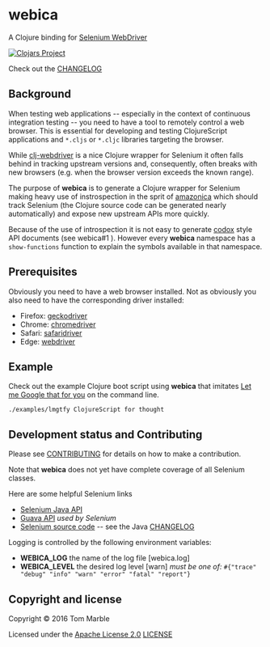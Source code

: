 # webica

A Clojure binding for [Selenium WebDriver](http://docs.seleniumhq.org/)

[![Clojars Project](https://img.shields.io/clojars/v/webica.svg)](https://clojars.org/webica)

Check out the [CHANGELOG](CHANGELOG.md)

## Background

When testing web applications -- especially in the context of
continuous integration testing -- you need to have a tool
to remotely control a web browser. This is essential for
developing and testing ClojureScript applications and
`*.cljs` or `*.cljc` libraries targeting the browser.

While [clj-webdriver](https://github.com/semperos/clj-webdriver) is
a nice Clojure wrapper for Selenium it often falls behind in tracking
upstream versions and, consequently, often breaks with new browsers
(e.g. when the browser version exceeds the known range).

The purpose of **webica** is to generate a Clojure wrapper for Selenium
making heavy use of instrospection in the sprit of
[amazonica](https://github.com/mcohen01/amazonica)
which should track Selenium (the Clojure source code can
be generated nearly automatically) and expose new upstream APIs more quickly.

Because of the use of introspection it is not easy to generate
[codox](https://github.com/weavejester/codox) style API documents
(see webica#1 ). However every **webica**
namespace has a `show-functions` function
to explain the symbols available in that namespace.

## Prerequisites

Obviously you need to have a web browser installed. Not
as obviously you also need to have the corresponding driver installed:

* Firefox: [geckodriver](https://github.com/mozilla/geckodriver/releases)
* Chrome: [chromedriver](https://sites.google.com/a/chromium.org/chromedriver/downloads)
* Safari: [safaridriver](https://github.com/SeleniumHQ/selenium/wiki/SafariDriver)
* Edge: [webdriver](https://developer.microsoft.com/en-us/microsoft-edge/tools/webdriver/)

## Example

Check out the example Clojure boot script using **webica** that
imitates [Let me Google that for you](lmgtfy.com) on the
command line.

````
./examples/lmgtfy ClojureScript for thought
````

## Development status and Contributing

Please see [CONTRIBUTING](CONTRIBUTING.md) for details on
how to make a contribution.

Note that **webica** does not yet have complete coverage
of all Selenium classes.

Here are some helpful Selenium links
* [Selenium Java API](https://seleniumhq.github.io/selenium/docs/api/java/index.html?org/openqa/selenium/firefox/FirefoxDriver.html)
* [Guava API](https://google.github.io/guava/releases/19.0/api/docs/com/google/common/base/class-use/Function.html) *used by Selenium*
* [Selenium source code](https://github.com/SeleniumHQ/selenium) -- see the Java [CHANGELOG](https://github.com/SeleniumHQ/selenium/blob/master/java/CHANGELOG)

Logging is controlled by the following environment variables:
* **WEBICA_LOG** the name of the log file [webica.log]
* **WEBICA_LEVEL** the desired log level [warn] *must be one of:* `#{"trace" "debug" "info" "warn" "error" "fatal" "report"}`

## Copyright and license

Copyright © 2016 Tom Marble

Licensed under the [Apache License 2.0](http://opensource.org/licenses/Apache-2.0) [LICENSE](LICENSE)
